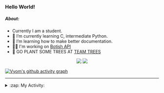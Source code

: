 ### Hello World!

##### About:
- Currently I am a student.
- 🌱 I’m currently learning C, intermediate Python.
- 🌱 I’m learning how to make better documentation.
- 👨‍💻 I'm working on [Botish API](https://github.com/Vyvy-vi/api)
- 🌱 GO PLANT SOME TREES AT [TEAM TREES](https://teamtrees.org/)

<p align="center">
  <a href="https://twitter.com/Vyvy_viM"><img target="_blank" src="https://img.shields.io/badge/twitter%20@Vyvy_viM-0D95E8?style=for-the-badge&logo=twitter&logoColor=white"/></a> 
  <a href="https://vyvy-vi.github.io/portfolio"><img target="_blank" src="https://img.shields.io/badge/-I_love_open_source-green?style=for-the-badge&logo=github&logoColor=black"/></a> 
</p>

[![Vyom's github activity graph](https://activity-graph.herokuapp.com/graph?username=Vyvy-vi)](https://github.com/ashutosh00710/github-readme-activity-graph)

---
<details>
  <summary>:zap: My Activity:</summary>
  
<!--START_SECTION:waka-->
**I'm a Night 🦉** 

```text
🌞 Morning    49 commits     ██░░░░░░░░░░░░░░░░░░░░░░░   8.81% 
🌆 Daytime    128 commits    █████░░░░░░░░░░░░░░░░░░░░   23.02% 
🌃 Evening    180 commits    ████████░░░░░░░░░░░░░░░░░   32.37% 
🌙 Night      199 commits    █████████░░░░░░░░░░░░░░░░   35.79%

```
📅 **I'm Most Productive on Sunday** 

```text
Monday       58 commits     ██░░░░░░░░░░░░░░░░░░░░░░░   10.43% 
Tuesday      94 commits     ████░░░░░░░░░░░░░░░░░░░░░   16.91% 
Wednesday    88 commits     ████░░░░░░░░░░░░░░░░░░░░░   15.83% 
Thursday     68 commits     ███░░░░░░░░░░░░░░░░░░░░░░   12.23% 
Friday       55 commits     ██░░░░░░░░░░░░░░░░░░░░░░░   9.89% 
Saturday     60 commits     ██░░░░░░░░░░░░░░░░░░░░░░░   10.79% 
Sunday       133 commits    ██████░░░░░░░░░░░░░░░░░░░   23.92%

```


📊 **This Week I Spent My Time On** 

```text
🔥 Editors: 
VS Code                  12 hrs 50 mins      ██████████████████████░░░   88.93% 
Vim                      1 hr 35 mins        ██░░░░░░░░░░░░░░░░░░░░░░░   11.07%

🐱‍💻 Projects: 
Unknown Project          6 hrs 6 mins        ██████████░░░░░░░░░░░░░░░   42.34% 
praise_backend_js        4 hrs 28 mins       ███████░░░░░░░░░░░░░░░░░░   30.96% 
uni-webpages             2 hrs 49 mins       █████░░░░░░░░░░░░░░░░░░░░   19.51% 
discord-bot-assignment-1.38 mins             █░░░░░░░░░░░░░░░░░░░░░░░░   4.4% 
discord-bot              10 mins             ░░░░░░░░░░░░░░░░░░░░░░░░░   1.21%

```


 Last Updated on 12/03/2022 19:03:51 UTC
<!--END_SECTION:waka-->
</details>
